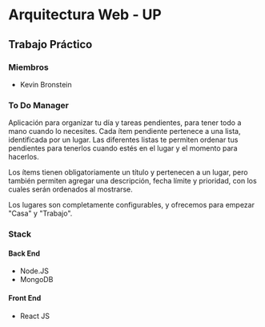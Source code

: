 # Arquitectura Web - UP

## Trabajo Práctico
### Miembros
- Kevin Bronstein

### To Do Manager
Aplicación para organizar tu día y tareas pendientes, para tener todo a mano cuando lo necesites. Cada ítem pendiente pertenece a una lista, identificada por un lugar. Las diferentes listas te permiten ordenar tus pendientes para tenerlos cuando estés en el lugar y el momento para hacerlos.

Los ítems tienen obligatoriamente un título y pertenecen a un lugar, pero también permiten agregar una descripción, fecha límite y prioridad, con los cuales serán ordenados al mostrarse.

Los lugares son completamente configurables, y ofrecemos para empezar "Casa" y "Trabajo".

### Stack
#### Back End
- Node.JS
- MongoDB

#### Front End
- React JS